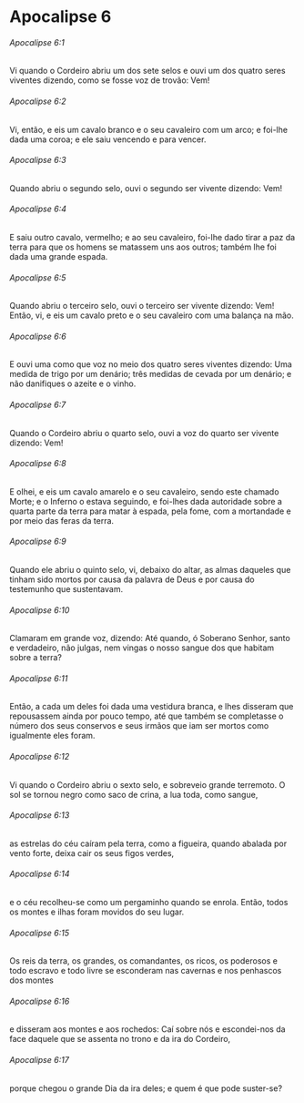 # Apocalipse 6

###### Apocalipse 6:1

Vi quando o Cordeiro abriu um dos sete selos e ouvi um dos quatro seres viventes dizendo, como se fosse voz de trovão: Vem!

###### Apocalipse 6:2

Vi, então, e eis um cavalo branco e o seu cavaleiro com um arco; e foi-lhe dada uma coroa; e ele saiu vencendo e para vencer.

###### Apocalipse 6:3

Quando abriu o segundo selo, ouvi o segundo ser vivente dizendo: Vem!

###### Apocalipse 6:4

E saiu outro cavalo, vermelho; e ao seu cavaleiro, foi-lhe dado tirar a paz da terra para que os homens se matassem uns aos outros; também lhe foi dada uma grande espada.

###### Apocalipse 6:5

Quando abriu o terceiro selo, ouvi o terceiro ser vivente dizendo: Vem! Então, vi, e eis um cavalo preto e o seu cavaleiro com uma balança na mão.

###### Apocalipse 6:6

E ouvi uma como que voz no meio dos quatro seres viventes dizendo: Uma medida de trigo por um denário; três medidas de cevada por um denário; e não danifiques o azeite e o vinho.

###### Apocalipse 6:7

Quando o Cordeiro abriu o quarto selo, ouvi a voz do quarto ser vivente dizendo: Vem!

###### Apocalipse 6:8

E olhei, e eis um cavalo amarelo e o seu cavaleiro, sendo este chamado Morte; e o Inferno o estava seguindo, e foi-lhes dada autoridade sobre a quarta parte da terra para matar à espada, pela fome, com a mortandade e por meio das feras da terra.

###### Apocalipse 6:9

Quando ele abriu o quinto selo, vi, debaixo do altar, as almas daqueles que tinham sido mortos por causa da palavra de Deus e por causa do testemunho que sustentavam.

###### Apocalipse 6:10

Clamaram em grande voz, dizendo: Até quando, ó Soberano Senhor, santo e verdadeiro, não julgas, nem vingas o nosso sangue dos que habitam sobre a terra?

###### Apocalipse 6:11

Então, a cada um deles foi dada uma vestidura branca, e lhes disseram que repousassem ainda por pouco tempo, até que também se completasse o número dos seus conservos e seus irmãos que iam ser mortos como igualmente eles foram.

###### Apocalipse 6:12

Vi quando o Cordeiro abriu o sexto selo, e sobreveio grande terremoto. O sol se tornou negro como saco de crina, a lua toda, como sangue,

###### Apocalipse 6:13

as estrelas do céu caíram pela terra, como a figueira, quando abalada por vento forte, deixa cair os seus figos verdes,

###### Apocalipse 6:14

e o céu recolheu-se como um pergaminho quando se enrola. Então, todos os montes e ilhas foram movidos do seu lugar.

###### Apocalipse 6:15

Os reis da terra, os grandes, os comandantes, os ricos, os poderosos e todo escravo e todo livre se esconderam nas cavernas e nos penhascos dos montes

###### Apocalipse 6:16

e disseram aos montes e aos rochedos: Caí sobre nós e escondei-nos da face daquele que se assenta no trono e da ira do Cordeiro,

###### Apocalipse 6:17

porque chegou o grande Dia da ira deles; e quem é que pode suster-se?

